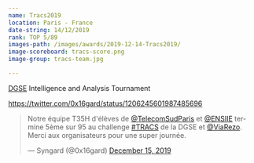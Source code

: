 ```yaml
---
name: Tracs2019
location: Paris - France
date-string: 14/12/2019
rank: TOP 5/89
images-path: /images/awards/2019-12-14-Tracs2019/
image-scoreboard: tracs-score.png
image-group: tracs-team.jpg

---
```


<a href="https://www.defense.gouv.fr/english/dgse">DGSE</a> Intelligence and Analysis Tournament

<a href="https://twitter.com/0x16gard/status/1206245601987485696">
https://twitter.com/0x16gard/status/1206245601987485696
</a>


<blockquote class="twitter-tweet" data-lang="en"><p lang="fr" dir="ltr">Notre équipe T35H d&#39;élèves de <a href="https://twitter.com/TelecomSudParis?ref_src=twsrc%5Etfw">@TelecomSudParis</a> et <a href="https://twitter.com/ENSIIE?ref_src=twsrc%5Etfw">@ENSIIE</a> termine 5ème sur 95 au challenge <a href="https://twitter.com/hashtag/TRACS?src=hash&amp;ref_src=twsrc%5Etfw">#TRACS</a> de la DGSE et <a href="https://twitter.com/ViaRezo?ref_src=twsrc%5Etfw">@ViaRezo</a>. Merci aux organisateurs pour une super journée.</p>&mdash; Syngard (@0x16gard) <a href="https://twitter.com/0x16gard/status/1206245601987485696?ref_src=twsrc%5Etfw">December 15, 2019</a></blockquote>

<script async src="https://platform.twitter.com/widgets.js" charset="utf-8"></script>
